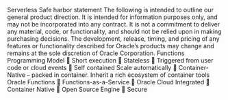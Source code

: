 Serverless
Safe harbor statement
The following is intended to outline our general product direction. It is intended for information purposes only, and may not be incorporated into any contract. It is not a commitment to deliver any material, code, or functionality, and should not be relied upon in making purchasing decisions. The development, release, timing, and pricing of any features or functionality described for Oracle’s products may change and remains at the sole discretion of Oracle Corporation.
Functions Programming Model
	Short execution 
	Stateless 
	Triggered from user code or cloud events 
	Self contained Scale automatically 
	Container-Native – packed in container. Inherit a rich ecosystem of container tools
Oracle Functions
	Functions-as-a-Service 
	Oracle Cloud Integrated 
	Container Native 
	Open Source Engine
	Secure
